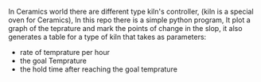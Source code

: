 In Ceramics world there are different type kiln's controller, (kiln is a special oven for Ceramics),
In this repo there is a simple python program, 
It plot a graph of the teprature and mark the points of change in the slop,
it also generates a table for a type of kiln that takes as parameters: 
- rate of temprature per hour
- the goal Temprature
- the hold time after reaching the goal temprature
